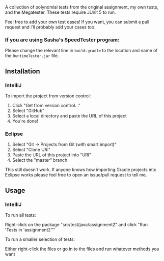 A collection of polynomial tests from the original assignment, my own tests, and the Megatester. 
These tests require JUnit 5 to run.

Feel free to add your own test cases! If you want, you can submit a pull request and I'll probably add your cases too.

### If you are using Sasha's SpeedTester program:
Please change the relevant line in `build.gradle` to the location and name of the `RuntimeTester.jar` file.

## Installation
### IntelliJ
To import the project from version control:
1. Click "Get from version control..."
2. Select "GitHub"
3. Select a local directory and paste the URL of this project
4. You're done!

### Eclipse
1. Select "Git -> Projects from Git (with smart import)"
2. Select "Clone URI"
3. Paste the URL of this project into "URI"
4. Select the "master" branch

This still doesn't work. If anyone knows how importing Gradle projects into Eclipse works please feel free to open an issue/pull request to tell me.

## Usage
### IntelliJ
To run all tests:

Right-click on the package "src/test/java/assignment2" and click "Run 'Tests in 'assignment2''"

To run a smaller selection of tests:

Either right-click the files or go in to the files and run whatever methods you want
